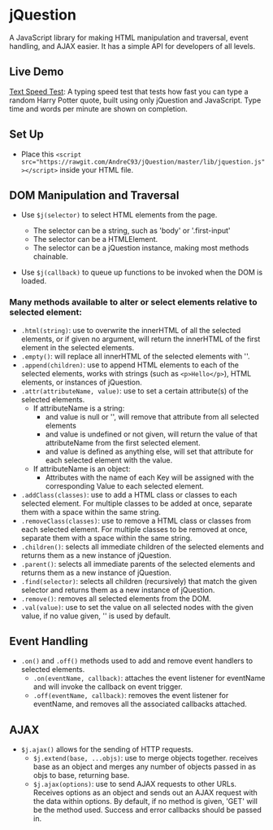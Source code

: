 # jQuestion
A JavaScript library for making HTML manipulation and traversal, event handling, and AJAX easier. It has a simple API for developers of all levels.

## Live Demo
[Text Speed Test](http://www.andrechow.com/jQuestion/ "Text Speed Test"): A typing speed test that tests how fast you can type a random Harry Potter quote, built using only jQuestion and JavaScript. Type time and words per minute are shown on completion.


## Set Up
* Place this `<script src="https://rawgit.com/AndreC93/jQuestion/master/lib/jquestion.js"></script>` inside your HTML file. 

## DOM Manipulation and Traversal
* Use `$j(selector)` to select HTML elements from the page. 
    * The selector can be a string, such as 'body' or '.first-input'
    * The selector can be a HTMLElement. 
    * The selector can be a jQuestion instance, making most methods chainable.

* Use `$j(callback)` to queue up functions to be invoked when the DOM is loaded. 

### Many methods available to alter or select elements relative to selected element: 
   * `.html(string)`: use to overwrite the innerHTML of all the selected elements, or if given no argument, will return the innerHTML of the first element in the selected elements.
   * `.empty()`: will replace all innerHTML of the selected elements with ''.
   * `.append(children)`: use to append HTML elements to each of the selected elements, works with strings (such as `<p>Hello</p>`), HTML elements, or instances of jQuestion. 
   * `.attr(attributeName, value)`: use to set a certain attribute(s) of the selected elements. 
      * If attributeName is a string:
        * and value is null or '', will remove that attribute from all selected elements
        * and value is undefined or not given, will return the value of that attributeName from the first selected element. 
        * and value is defined as anything else, will set that attribute for each selected element with the value.
      * If attributeName is an object:
        * Attributes with the name of each Key will be assigned with the corresponding Value to each selected element.
   * `.addClass(classes)`: use to add a HTML class or classes to each selected element. For multiple classes to be added at once, separate them with a space within the same string.
   * `.removeClass(classes)`: use to remove a HTML class or classes from each selected element. For multiple classes to be removed at once, separate them with a space within the same string.
   * `.children()`: selects all immediate children of the selected elements and returns them as a new instance of jQuestion.
   * `.parent()`: selects all immediate parents of the selected elements and returns them as a new instance of jQuestion.
   * `.find(selector)`: selects all children (recursively) that match the given selector and returns them as a new instance of jQuestion.
   * `.remove()`: removes all selected elements from the DOM.
   * `.val(value)`: use to set the value on all selected nodes with the given value, if no value given, '' is used by default.

## Event Handling
* `.on()` and `.off()` methods used to add and remove event handlers to selected elements.
  * `.on(eventName, callback)`: attaches the event listener for eventName and will invoke the callback on event trigger.
  *  `.off(eventName, callback)`: removes the event listener for eventName, and removes all the associated callbacks attached. 

## AJAX
* `$j.ajax()` allows for the sending of HTTP requests.
  * `$j.extend(base, ...objs)`: use to merge objects together. receives base as an object and merges any number of objects passed in as objs to base, returning base. 
  * `$j.ajax(options)`: use to send AJAX requests to other URLs. Receives options as an object and sends out an AJAX request with the data within options. By default, if no method is given, 'GET' will be the method used. Success and error callbacks should be passed in. 